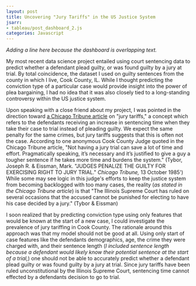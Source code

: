 ```yaml
---
layout: post
title: Uncovering "Jury Tariffs" in the US Justice System
jsarr:
- tableau/post_dashboard_2.js
categories: Javascript
---
```


*Adding a line here because the dashboard is overlapping text.*

My most recent data science project entailed using court sentencing data to predict whether a defendant plead guilty, or was found guilty by a jury at trial. By total coincidence, the dataset I used on guilty sentences from the county in which I live, Cook County, IL. While I thought predicting the conviction type of a particular case would provide insight into the power of plea bargaining, I had no idea that it was also closely tied to a long-standing controversy within the US justice system.

Upon speaking with a close friend about my project, I was pointed in the direction toward [a Chicago Tribune article](https://www.chicagotribune.com/news/ct-xpm-1985-10-13-8503090729-story.html) on "jury tariffs," a concept which refers to the defendants receiving an increase in sentencing time when they take their case to trial instead of pleading guilty. We expect the same penalty for the same crimes, but jury tariffs suggests that this is often not the case. According to one anonymous Cook County Judge quoted in the Chicago Tribune article, "Not having a jury trial can save a lot of time and effort. Pragmatically speaking, it’s necessary and it’s justified to give a guy a tougher sentence if he takes more time and burdens the system." (Tybor, Joseph R. & Eissman, Mark. "JUDGES PENALIZE THE GUILTY FOR EXERCISING RIGHT TO JURY TRIAL." *Chicago Tribune,* 13 October 1985') While some may see logic in this judge's efforts to keep the justice system from becoming backlogged with too many cases, the reality (*as stated in the Chicago Tribune article*) is that "The Illinois Supreme Court has ruled on several occasions that the accused cannot be punished for electing to have his case decided by a jury." (Tybor & Eissman)

I soon realized that by predicting conviction type using only features that would be known at the start of a new case, I could investigate the prevalence of jury tariffing in Cook County. The rationale around this approach was that my model should not be good at all. Using only start of case features like the defendants demographics, age, the crime they were charged with, and their sentence length (*I included sentence length because a defendant would likely know their potential sentence at the start of a trial,*) one should not be able to accurately predict whether a defendant plead guilty or was found guilty by a jury at trial. Since jury tariffs have been ruled unconstitutional by the Illinois Supreme Court, sentencing time cannot effected by a defendants decision to go to trial.
